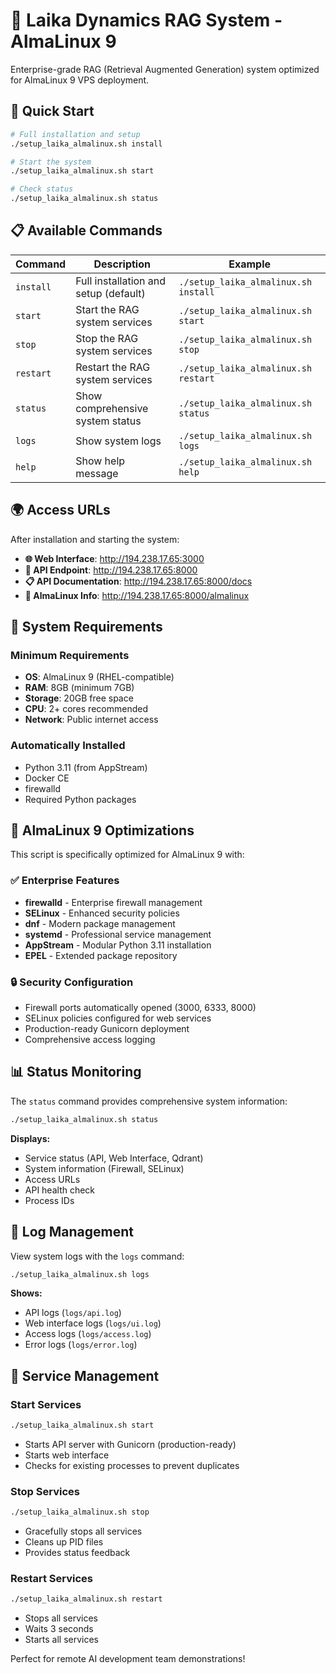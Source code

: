 # 🚀 Laika Dynamics RAG System - AlmaLinux 9

Enterprise-grade RAG (Retrieval Augmented Generation) system optimized for AlmaLinux 9 VPS deployment.

## 🎯 Quick Start

```bash
# Full installation and setup
./setup_laika_almalinux.sh install

# Start the system
./setup_laika_almalinux.sh start

# Check status
./setup_laika_almalinux.sh status
```

## 📋 Available Commands

| Command | Description | Example |
|---------|-------------|---------|
| `install` | Full installation and setup (default) | `./setup_laika_almalinux.sh install` |
| `start` | Start the RAG system services | `./setup_laika_almalinux.sh start` |
| `stop` | Stop the RAG system services | `./setup_laika_almalinux.sh stop` |
| `restart` | Restart the RAG system services | `./setup_laika_almalinux.sh restart` |
| `status` | Show comprehensive system status | `./setup_laika_almalinux.sh status` |
| `logs` | Show system logs | `./setup_laika_almalinux.sh logs` |
| `help` | Show help message | `./setup_laika_almalinux.sh help` |

## 🌍 Access URLs

After installation and starting the system:

- **🌐 Web Interface**: http://194.238.17.65:3000
- **📡 API Endpoint**: http://194.238.17.65:8000  
- **📋 API Documentation**: http://194.238.17.65:8000/docs
- **🐧 AlmaLinux Info**: http://194.238.17.65:8000/almalinux

## 🔧 System Requirements

### Minimum Requirements
- **OS**: AlmaLinux 9 (RHEL-compatible)
- **RAM**: 8GB (minimum 7GB)
- **Storage**: 20GB free space
- **CPU**: 2+ cores recommended
- **Network**: Public internet access

### Automatically Installed
- Python 3.11 (from AppStream)
- Docker CE
- firewalld
- Required Python packages

## 🐧 AlmaLinux 9 Optimizations

This script is specifically optimized for AlmaLinux 9 with:

### ✅ Enterprise Features
- **firewalld** - Enterprise firewall management
- **SELinux** - Enhanced security policies
- **dnf** - Modern package management
- **systemd** - Professional service management
- **AppStream** - Modular Python 3.11 installation
- **EPEL** - Extended package repository

### 🔒 Security Configuration
- Firewall ports automatically opened (3000, 6333, 8000)
- SELinux policies configured for web services
- Production-ready Gunicorn deployment
- Comprehensive access logging

## 📊 Status Monitoring

The `status` command provides comprehensive system information:

```bash
./setup_laika_almalinux.sh status
```

**Displays:**
- Service status (API, Web Interface, Qdrant)
- System information (Firewall, SELinux)
- Access URLs
- API health check
- Process IDs

## 📝 Log Management

View system logs with the `logs` command:

```bash
./setup_laika_almalinux.sh logs
```

**Shows:**
- API logs (`logs/api.log`)
- Web interface logs (`logs/ui.log`) 
- Access logs (`logs/access.log`)
- Error logs (`logs/error.log`)

## 🔄 Service Management

### Start Services
```bash
./setup_laika_almalinux.sh start
```
- Starts API server with Gunicorn (production-ready)
- Starts web interface
- Checks for existing processes to prevent duplicates

### Stop Services
```bash
./setup_laika_almalinux.sh stop
```
- Gracefully stops all services
- Cleans up PID files
- Provides status feedback

### Restart Services
```bash
./setup_laika_almalinux.sh restart
```
- Stops all services
- Waits 3 seconds
- Starts all services

Perfect for remote AI development team demonstrations! 